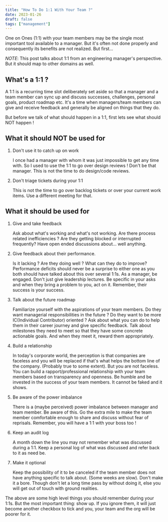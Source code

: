 ```yaml
---
title: "How To Do 1:1 With Your Team ?"
date: 2023-01-26
draft: false
tags: ["management"]
---
```

One on Ones (1:1) with your team members may be the single most important tool available to a manager. But it's often not done properly and consequently its benefits are not realized. But first...

*NOTE*: This post talks about 1:1 from an engineering manager's perspective. But it should map to other domains as well.

## What's a 1:1 ?
A 1:1 is a recurring time slot deliberately set aside so that a manager and a team member can sync up and discuss successes, challenges, personal goals, product roadmap etc. It's a time when managers/team members can give and receive feedback and generally be aligned on things that they do.

But before we talk of what should happen in a 1:1, first lets see what should NOT happen !

## What it should NOT be used for
1. Don't use it to catch up on work 

    I once had a manager with whom it was just impossible to get any time with. So I used to use the 1:1 to go over design reviews ! Don't be that manager. This is not the time to do design/code reviews.
2. Don't triage tickets during your 1:1 

    This is not the time to go over backlog tickets or over your current work items. Use a different meeting for that.

## What it should be used for
1. Give and take feedback 

    Ask about what's working and what's not working. Are there process related inefficiencies ? Are they getting blocked or interrupted frequently? Have open ended discussions about... well anything.
2. Give feedback about their performance. 

    Is it lacking ? Are they doing well ? What can they do to improve? Performance deficits should never be a surprise to either one as you both should have talked about this over several 1:1s. As a manager, be engaged. Don't just give leadership lectures. Be specific in your asks and when they bring a problem to you, act on it. Remember, their success is your success.
3. Talk about the future roadmap 

    Familiarize yourself with the aspirations of your team members. Do they want managerial responsibilities in the future ? Do they want to be more IC(Individual Contributor) oriented ? Ask about what you can do to help them in their career journey and give specific feedback. Talk about milestones they need to meet so that they have some concrete actionable goals. And when they meet it, reward them appropriately.
4. Build a relationship 

    In today's corporate world, the perception is that companies are faceless and you will be replaced if that's what helps the bottom line of the company. (Probably true to some extent). But you are not faceless. You can build a rapport/professional relationship with your team members based on transparency and openness. Be humble and be invested in the success of your team members. It cannot be faked and it shows.
5. Be aware of the power imbalance 

    There is a (maybe perceived) power imbalance between manager and team member. Be aware of this. Go the extra mile to make the team member comfortable enough to share and discuss without fear of reprisals. Remember, you will have a 1:1 with your boss too !
6. Keep an audit log 

    A month down the line you may not remember what was discussed during a 1:1. Keep a personal log of what was discussed and refer back to it as need be.
7. Make it optional

    Keep the possibility of it to be canceled if the team member does not have anything specific to talk about. (Some weeks are slow). Don't make it a bore. Though don't let a long time pass by without doing it, else you will get out of touch with ground realities.


The above are some high level things you should remember during your 1:1s. But the most important thing: show up. If you ignore them, it will just become another checkbox to tick and you, your team and the org will be poorer for it.
